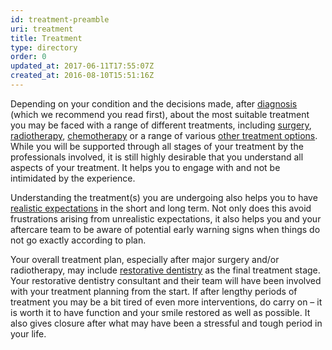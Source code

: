 ```yaml
---
id: treatment-preamble
uri: treatment
title: Treatment
type: directory
order: 0
updated_at: 2017-06-11T17:55:07Z
created_at: 2016-08-10T15:51:16Z
---
```


<p>Depending on your condition and the decisions made, after
    <a href="/diagnosis/a-z">diagnosis</a> (which we recommend you read first), about
        the most suitable treatment you may be faced with a range
        of different treatments, including <a href="/treatment/surgery">surgery</a>,
        <a href="/treatment/radiotherapy">radiotherapy</a>,
        <a href="/treatment/chemotherapy">chemotherapy</a> or a range of various <a href="/treatment/other">other treatment options</a>.
            While you will be supported through all stages of
            your treatment by the professionals involved, it
            is still highly desirable that you understand all
            aspects of your treatment. It helps you to engage
            with and not be intimidated by the experience.</p>
<p>Understanding the treatment(s) you are undergoing also helps
    you to have <a href="/treatment/timelines">realistic expectations</a>    in the short and long term. Not only does this avoid frustrations
    arising from unrealistic expectations, it also helps you
    and your aftercare team to be aware of potential early warning
    signs when things do not go exactly according to plan.</p>
<p>Your overall treatment plan, especially after major surgery and/or
    radiotherapy, may include <a href="/treatment/restorative-dentistry">restorative dentistry</a>    as the final treatment stage. Your restorative dentistry
    consultant and their team will have been involved with your
    treatment planning from the start. If after lengthy periods
    of treatment you may be a bit tired of even more interventions,
    do carry on – it is worth it to have function and your smile
    restored as well as possible. It also gives closure after
    what may have been a stressful and tough period in your life.</p>
